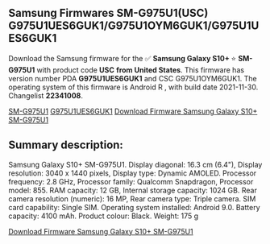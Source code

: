 <h2>Samsung Firmwares SM-G975U1(USC) G975U1UES6GUK1/G975U1OYM6GUK1/G975U1UES6GUK1</h2>
Download the Samsung firmware for the ✅ <strong>Samsung Galaxy S10+ </strong> ⭐ <strong>SM-G975U1</strong> with product code <strong>USC</strong> <strong> from United States</strong>. This firmware has version number PDA <strong>G975U1UES6GUK1</strong> and CSC G975U1OYM6GUK1. The operating system of this firmware is Android R , with build date 2021-11-30. Changelist <strong>22341008</strong>.


[SM-G975U1](https://samfirm.shop/samsung/model/SM-G975U1)
[G975U1UES6GUK1](https://samfirm.shop/samsung/pda/G975U1UES6GUK1)
[Download Firmware Samsung Galaxy S10+ SM-G975U1](https://samfirm.shop/samsung/firmware/478914)
<h2>Summary description:</h2>
<p>Samsung Galaxy S10+ SM-G975U1. Display diagonal: 16.3 cm (6.4"), Display resolution: 3040 x 1440 pixels, Display type: Dynamic AMOLED. Processor frequency: 2.8 GHz, Processor family: Qualcomm Snapdragon, Processor model: 855. RAM capacity: 12 GB, Internal storage capacity: 1024 GB. Rear camera resolution (numeric): 16 MP, Rear camera type: Triple camera. SIM card capability: Single SIM. Operating system installed: Android 9.0. Battery capacity: 4100 mAh. Product colour: Black. Weight: 175 g</p>


[Download Firmware Samsung Galaxy S10+ SM-G975U1](https://samfirm.shop/samsung/firmware/478914)
